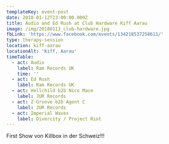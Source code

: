 ```yaml
---
templateKey: event-post
date: 2018-01-12T23:00:00.000Z
title: Audio and Ed Rush at Club Hardware Kiff Aarau
image: /img/20180113_club-hardware.jpg
fbLink: 'https://www.facebook.com/events/134218537258611/'
type: therapy-session
location: kiff-aarau
locationAlt: 'Kiff, Aarau'
timeTable:
  - act: Audio
    label: Ram Records UK
    time: ''
  - act: Ed Rush
    label: Ram Records UK
  - act: Hellchild b2b Nico Mace
    label: JUR Records
  - act: Z-Groove b2b Agent C
    label: JUR Records
  - act: Imperial Waves
    label: Divercity / Project Riot
---
```

First Show von Killbox in der Schweiz!!!
